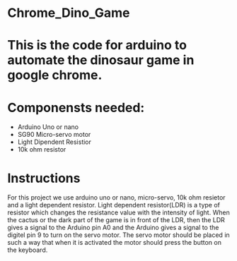 # Chrome_Dino_Game
#
#
# This is the code for arduino to automate the dinosaur game in google chrome.
#
# Componensts needed:
 * Arduino Uno or nano
 * SG90 Micro-servo motor
 * Light Dipendent Resistior 
 * 10k ohm resistor


# Instructions
For this project we use arduino uno or nano, micro-servo, 10k ohm resietor and a light dependent resistor. Light dependent resistor(LDR) is a type of resistor which changes
the resistance value with the intensity of light. When the cactus or the dark part of the game is in front of the LDR, then the LDR gives a signal to the Arduino pin A0 and 
the Arduino gives a signal to the digitel pin 9 to turn on the servo motor. The servo motor should be placed in such a way that when it is activated the motor should press 
the button on the keyboard. 

